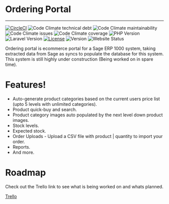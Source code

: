 # Ordering Portal
----

[![CircleCI](https://img.shields.io/circleci/build/github/samloft/ordering-portal/development)](https://circleci.com/gh/samloft/ordering-portal)
![Code Climate technical debt](https://img.shields.io/codeclimate/tech-debt/samloft/ordering-portal)
![Code Climate maintainability](https://img.shields.io/codeclimate/maintainability/samloft/ordering-portal)
![Code Climate issues](https://img.shields.io/codeclimate/issues/samloft/ordering-portal)
![Code Climate coverage](https://img.shields.io/codeclimate/coverage/samloft/ordering-portal)
![PHP Version](https://img.shields.io/badge/dynamic/json?color=information&label=PHP&query=require.php&url=https%3A%2F%2Fraw.githubusercontent.com%2Fsamloft%2Fordering-portal%2Fdevelopment%2Fcomposer.json)
![Laravel Version](https://img.shields.io/badge/laravel-6.*-red)
[![License](http://img.shields.io/:license-mit-blue.svg?style=flat-square)](http://badges.mit-license.org) 
![Version](https://img.shields.io/badge/dynamic/yaml?color=orange&label=version&query=version&suffix=fd&url=https%3A%2F%2Fapi.shop.devloft.co.uk%2Fversion)
![Website Status](https://img.shields.io/website?down_color=red&down_message=Offline&up_color=green&up_message=Online&url=https%3A%2F%2Fshop.devloft.co.uk)

Ordering portal is ecommerce portal for a Sage ERP 1000 system, taking extracted data from Sage as syncs to populate the database for this system.
This system is still highly under construction (Being worked on in spare time).

# Features!

  - Auto-generate product categories based on the current users price list (upto 5 levels with unlimited categories).
  - Product quick-buy and search.
  - Product category images auto populated by the next level down product images.
  - Stock levels.
  - Expected stock.
  - Order Uploads - Upload a CSV file with product | quantity to import your order.
  - Reports.
  - And more.
  
 # Roadmap
 
 Check out the Trello link to see what is being worked on and whats planned.
 
 [Trello](https://trello.com/b/3GdkAgNR/ordering-portal-roadmap)
